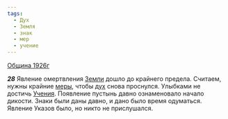 ```yaml
---
tags:
  - Дух
  - Земля
  - знак
  - мер
  - учение
---
```


[Община 1926г](/agni/1926)

___28___
Явление омертвления [Земли](/tag/#Земля) дошло до крайнего предела. Считаем, нужны крайние [меры](/tag/#мер), чтобы [дух](/tag/#Дух) снова проснулся. Улыбками не достичь [Учения](/tag/#учение). Появление пустынь давно ознаменовало начало дикости. Знаки были даны давно, и дано было время одуматься. Явление Указов было, но никто не прислушался.   

